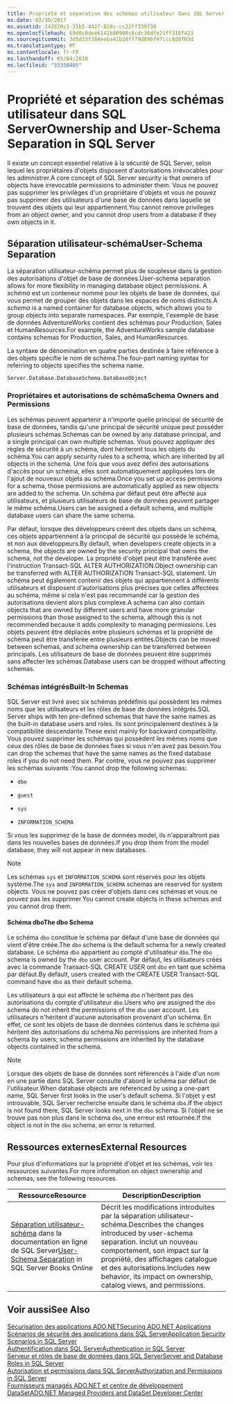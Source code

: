 ```yaml
---
title: Propriété et séparation des schémas utilisateur dans SQL Server
ms.date: 03/30/2017
ms.assetid: 242830c1-31b5-4427-828c-cc22ff339f30
ms.openlocfilehash: 69d0c0dee6141b80908c8cdc36dfe21ff318f423
ms.sourcegitcommit: 3d5d33f384eeba41b2dff79d096f47ccc8d8f03d
ms.translationtype: MT
ms.contentlocale: fr-FR
ms.lasthandoff: 05/04/2018
ms.locfileid: "33358405"
---
```

# <a name="ownership-and-user-schema-separation-in-sql-server"></a><span data-ttu-id="2500e-102">Propriété et séparation des schémas utilisateur dans SQL Server</span><span class="sxs-lookup"><span data-stu-id="2500e-102">Ownership and User-Schema Separation in SQL Server</span></span>
<span data-ttu-id="2500e-103">Il existe un concept essentiel relative à la sécurité de SQL Server, selon lequel les propriétaires d'objets disposent d'autorisations irrévocables pour les administrer.</span><span class="sxs-lookup"><span data-stu-id="2500e-103">A core concept of SQL Server security is that owners of objects have irrevocable permissions to administer them.</span></span> <span data-ttu-id="2500e-104">Vous ne pouvez pas supprimer les privilèges d'un propriétaire d'objets et vous ne pouvez pas supprimer des utilisateurs d'une base de données dans laquelle se trouvent des objets qui leur appartiennent.</span><span class="sxs-lookup"><span data-stu-id="2500e-104">You cannot remove privileges from an object owner, and you cannot drop users from a database if they own objects in it.</span></span>  
  
## <a name="user-schema-separation"></a><span data-ttu-id="2500e-105">Séparation utilisateur-schéma</span><span class="sxs-lookup"><span data-stu-id="2500e-105">User-Schema Separation</span></span>  
 <span data-ttu-id="2500e-106">La séparation utilisateur-schéma permet plus de souplesse dans la gestion des autorisations d'objet de base de données.</span><span class="sxs-lookup"><span data-stu-id="2500e-106">User-schema separation allows for more flexibility in managing database object permissions.</span></span> <span data-ttu-id="2500e-107">A *schéma* est un conteneur nommé pour les objets de base de données, qui vous permet de grouper des objets dans les espaces de noms distincts.</span><span class="sxs-lookup"><span data-stu-id="2500e-107">A *schema* is a named container for database objects, which allows you to group objects into separate namespaces.</span></span> <span data-ttu-id="2500e-108">Par exemple, l'exemple de base de données AdventureWorks contient des schémas pour Production, Sales et HumanResources.</span><span class="sxs-lookup"><span data-stu-id="2500e-108">For example, the AdventureWorks sample database contains schemas for Production, Sales, and HumanResources.</span></span>  
  
 <span data-ttu-id="2500e-109">La syntaxe de dénomination en quatre parties destinée à faire référence à des objets spécifie le nom de schéma.</span><span class="sxs-lookup"><span data-stu-id="2500e-109">The four-part naming syntax for referring to objects specifies the schema name.</span></span>  
  
```  
Server.Database.DatabaseSchema.DatabaseObject  
```  
  
### <a name="schema-owners-and-permissions"></a><span data-ttu-id="2500e-110">Propriétaires et autorisations de schéma</span><span class="sxs-lookup"><span data-stu-id="2500e-110">Schema Owners and Permissions</span></span>  
 <span data-ttu-id="2500e-111">Les schémas peuvent appartenir à n'importe quelle principal de sécurité de base de données, tandis qu'une principal de sécurité unique peut posséder plusieurs schémas.</span><span class="sxs-lookup"><span data-stu-id="2500e-111">Schemas can be owned by any database principal, and a single principal can own multiple schemas.</span></span> <span data-ttu-id="2500e-112">Vous pouvez appliquer des règles de sécurité à un schéma, dont hériteront tous les objets du schéma.</span><span class="sxs-lookup"><span data-stu-id="2500e-112">You can apply security rules to a schema, which are inherited by all objects in the schema.</span></span> <span data-ttu-id="2500e-113">Une fois que vous avez défini des autorisations d'accès pour un schéma, elles sont automatiquement appliquées lors de l'ajout de nouveaux objets au schéma.</span><span class="sxs-lookup"><span data-stu-id="2500e-113">Once you set up access permissions for a schema, those permissions are automatically applied as new objects are added to the schema.</span></span> <span data-ttu-id="2500e-114">Un schéma par défaut peut être affecté aux utilisateurs, et plusieurs utilisateurs de base de données peuvent partager le même schéma.</span><span class="sxs-lookup"><span data-stu-id="2500e-114">Users can be assigned a default schema, and multiple database users can share the same schema.</span></span>  
  
 <span data-ttu-id="2500e-115">Par défaut, lorsque des développeurs créent des objets dans un schéma, ces objets appartiennent à la principal de sécurité qui possède le schéma, et non aux développeurs.</span><span class="sxs-lookup"><span data-stu-id="2500e-115">By default, when developers create objects in a schema, the objects are owned by the security principal that owns the schema, not the developer.</span></span> <span data-ttu-id="2500e-116">La propriété d'objet peut être transférée avec l'instruction Transact-SQL ALTER AUTHORIZATION.</span><span class="sxs-lookup"><span data-stu-id="2500e-116">Object ownership can be transferred with ALTER AUTHORIZATION Transact-SQL statement.</span></span> <span data-ttu-id="2500e-117">Un schéma peut également contenir des objets qui appartiennent à différents utilisateurs et disposent d'autorisations plus précises que celles affectées au schéma, même si cela n'est pas recommandé car la gestion des autorisations devient alors plus complexe.</span><span class="sxs-lookup"><span data-stu-id="2500e-117">A schema can also contain objects that are owned by different users and have more granular permissions than those assigned to the schema, although this is not recommended because it adds complexity to managing permissions.</span></span> <span data-ttu-id="2500e-118">Les objets peuvent être déplacés entre plusieurs schémas et la propriété de schéma peut être transférée entre plusieurs entités.</span><span class="sxs-lookup"><span data-stu-id="2500e-118">Objects can be moved between schemas, and schema ownership can be transferred between principals.</span></span> <span data-ttu-id="2500e-119">Les utilisateurs de base de données peuvent être supprimés sans affecter les schémas.</span><span class="sxs-lookup"><span data-stu-id="2500e-119">Database users can be dropped without affecting schemas.</span></span>  
  
### <a name="built-in-schemas"></a><span data-ttu-id="2500e-120">Schémas intégrés</span><span class="sxs-lookup"><span data-stu-id="2500e-120">Built-In Schemas</span></span>  
 <span data-ttu-id="2500e-121">SQL Server est livré avec six schémas prédéfinis qui possèdent les mêmes noms que les utilisateurs et les rôles de base de données intégrés.</span><span class="sxs-lookup"><span data-stu-id="2500e-121">SQL Server ships with ten pre-defined schemas that have the same names as the built-in database users and roles.</span></span> <span data-ttu-id="2500e-122">Ils sont principalement destinés à la compatibilité descendante.</span><span class="sxs-lookup"><span data-stu-id="2500e-122">These exist mainly for backward compatibility.</span></span> <span data-ttu-id="2500e-123">Vous pouvez supprimer les schémas qui possèdent les mêmes noms que ceux des rôles de base de données fixes si vous n'en avez pas besoin.</span><span class="sxs-lookup"><span data-stu-id="2500e-123">You can drop the schemas that have the same names as the fixed database roles if you do not need them.</span></span> <span data-ttu-id="2500e-124">Par contre, vous ne pouvez pas supprimer les schémas suivants :</span><span class="sxs-lookup"><span data-stu-id="2500e-124">You cannot drop the following schemas:</span></span>  
  
-   `dbo`  
  
-   `guest`  
  
-   `sys`  
  
-   `INFORMATION_SCHEMA`  
  
 <span data-ttu-id="2500e-125">Si vous les supprimez de la base de données model, ils n'apparaîtront pas dans les nouvelles bases de données.</span><span class="sxs-lookup"><span data-stu-id="2500e-125">If you drop them from the model database, they will not appear in new databases.</span></span>  
  
> [!NOTE]
>  <span data-ttu-id="2500e-126">Les schémas `sys` et `INFORMATION_SCHEMA` sont réservés pour les objets système.</span><span class="sxs-lookup"><span data-stu-id="2500e-126">The `sys` and `INFORMATION_SCHEMA` schemas are reserved for system objects.</span></span> <span data-ttu-id="2500e-127">Vous ne pouvez pas créer d'objets dans ces schémas et vous ne pouvez pas les supprimer.</span><span class="sxs-lookup"><span data-stu-id="2500e-127">You cannot create objects in these schemas and you cannot drop them.</span></span>  
  
#### <a name="the-dbo-schema"></a><span data-ttu-id="2500e-128">Schéma dbo</span><span class="sxs-lookup"><span data-stu-id="2500e-128">The dbo Schema</span></span>  
 <span data-ttu-id="2500e-129">Le schéma `dbo` constitue le schéma par défaut d'une base de données qui vient d'être créée.</span><span class="sxs-lookup"><span data-stu-id="2500e-129">The `dbo` schema is the default schema for a newly created database.</span></span> <span data-ttu-id="2500e-130">Le schéma `dbo` appartient au compte d'utilisateur `dbo`.</span><span class="sxs-lookup"><span data-stu-id="2500e-130">The `dbo` schema is owned by the `dbo` user account.</span></span> <span data-ttu-id="2500e-131">Par défaut, les utilisateurs créés avec la commande Transact-SQL CREATE USER ont `dbo` en tant que schéma par défaut.</span><span class="sxs-lookup"><span data-stu-id="2500e-131">By default, users created with the CREATE USER Transact-SQL command have `dbo` as their default schema.</span></span>  
  
 <span data-ttu-id="2500e-132">Les utilisateurs à qui est affecté le schéma `dbo` n'héritent pas des autorisations du compte d'utilisateur `dbo`.</span><span class="sxs-lookup"><span data-stu-id="2500e-132">Users who are assigned the `dbo` schema do not inherit the permissions of the `dbo` user account.</span></span> <span data-ttu-id="2500e-133">Les utilisateurs n'héritent d'aucune autorisation provenant d'un schéma. En effet, ce sont les objets de base de données contenus dans le schéma qui héritent des autorisations du schéma.</span><span class="sxs-lookup"><span data-stu-id="2500e-133">No permissions are inherited from a schema by users; schema permissions are inherited by the database objects contained in the schema.</span></span>  
  
> [!NOTE]
>  <span data-ttu-id="2500e-134">Lorsque des objets de base de données sont référencés à l'aide d'un nom en une partie dans SQL Server consulte d'abord le schéma par défaut de l'utilisateur.</span><span class="sxs-lookup"><span data-stu-id="2500e-134">When database objects are referenced by using a one-part name, SQL Server first looks in the user's default schema.</span></span> <span data-ttu-id="2500e-135">Si l'objet y est introuvable, SQL Server recherche ensuite dans le schéma `dbo`.</span><span class="sxs-lookup"><span data-stu-id="2500e-135">If the object is not found there, SQL Server looks next in the `dbo` schema.</span></span> <span data-ttu-id="2500e-136">Si l'objet ne se trouve pas non plus dans le schéma `dbo`, une erreur est retournée.</span><span class="sxs-lookup"><span data-stu-id="2500e-136">If the object is not in the `dbo` schema, an error is returned.</span></span>  
  
## <a name="external-resources"></a><span data-ttu-id="2500e-137">Ressources externes</span><span class="sxs-lookup"><span data-stu-id="2500e-137">External Resources</span></span>  
 <span data-ttu-id="2500e-138">Pour plus d'informations sur la propriété d'objet et les schémas, voir les ressources suivantes.</span><span class="sxs-lookup"><span data-stu-id="2500e-138">For more information on object ownership and schemas, see the following resources.</span></span>  
  
|<span data-ttu-id="2500e-139">Ressource</span><span class="sxs-lookup"><span data-stu-id="2500e-139">Resource</span></span>|<span data-ttu-id="2500e-140">Description</span><span class="sxs-lookup"><span data-stu-id="2500e-140">Description</span></span>|  
|--------------|-----------------|  
|<span data-ttu-id="2500e-141">[Séparation utilisateur-schéma](http://msdn.microsoft.com/library/ms190387.aspx) dans la documentation en ligne de SQL Server</span><span class="sxs-lookup"><span data-stu-id="2500e-141">[User-Schema Separation](http://msdn.microsoft.com/library/ms190387.aspx) in SQL Server Books Online</span></span>|<span data-ttu-id="2500e-142">Décrit les modifications introduites par la séparation utilisateur-schéma.</span><span class="sxs-lookup"><span data-stu-id="2500e-142">Describes the changes introduced by user-schema separation.</span></span> <span data-ttu-id="2500e-143">Inclut un nouveau comportement, son impact sur la propriété, des affichages catalogue et des autorisations.</span><span class="sxs-lookup"><span data-stu-id="2500e-143">Includes new behavior, its impact on ownership, catalog views, and permissions.</span></span>|  
  
## <a name="see-also"></a><span data-ttu-id="2500e-144">Voir aussi</span><span class="sxs-lookup"><span data-stu-id="2500e-144">See Also</span></span>  
 [<span data-ttu-id="2500e-145">Sécurisation des applications ADO.NET</span><span class="sxs-lookup"><span data-stu-id="2500e-145">Securing ADO.NET Applications</span></span>](../../../../../docs/framework/data/adonet/securing-ado-net-applications.md)  
 [<span data-ttu-id="2500e-146">Scénarios de sécurité des applications dans SQL Server</span><span class="sxs-lookup"><span data-stu-id="2500e-146">Application Security Scenarios in SQL Server</span></span>](../../../../../docs/framework/data/adonet/sql/application-security-scenarios-in-sql-server.md)  
 [<span data-ttu-id="2500e-147">Authentification dans SQL Server</span><span class="sxs-lookup"><span data-stu-id="2500e-147">Authentication in SQL Server</span></span>](../../../../../docs/framework/data/adonet/sql/authentication-in-sql-server.md)  
 [<span data-ttu-id="2500e-148">Serveur et rôles de base de données dans SQL Server</span><span class="sxs-lookup"><span data-stu-id="2500e-148">Server and Database Roles in SQL Server</span></span>](../../../../../docs/framework/data/adonet/sql/server-and-database-roles-in-sql-server.md)  
 [<span data-ttu-id="2500e-149">Autorisation et permissions dans SQL Server</span><span class="sxs-lookup"><span data-stu-id="2500e-149">Authorization and Permissions in SQL Server</span></span>](../../../../../docs/framework/data/adonet/sql/authorization-and-permissions-in-sql-server.md)  
 [<span data-ttu-id="2500e-150">Fournisseurs managés ADO.NET et centre de développement DataSet</span><span class="sxs-lookup"><span data-stu-id="2500e-150">ADO.NET Managed Providers and DataSet Developer Center</span></span>](http://go.microsoft.com/fwlink/?LinkId=217917)
